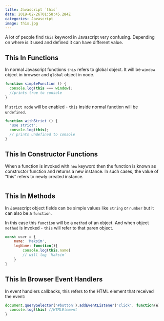 ```yaml
---
title: Javascript `this`
date: 2019-02-26T01:58:45.284Z
categories: Javascript
image: this.jpg
---
```


A lot of people find `this` keyword in Javascript very confusing. Depending on where is it used and defined it can have different value.

## This In Functions

In normal Javascript functions `this` refers to global object. It will be `window` object in browser and `global` object in node. 

```jsx
function simpleFunction () {
  console.log(this === window); 
  //prints true to console
}
```

If `strict mode` will be enabled - `this` inside normal function will be `undefined`.

```js
function withStrict () {
  'use strict';
  console.log(this);
  // prints undefined to console
}
```

## This In Constructor Functions

When a function is invoked with `new` keyword then the function is known as constructor function and returns a new instance. In such cases, the value of “this” refers to newly created instance.

```js

```

## This In Methods

In Javascript object fields can be simple values like `string` or `number` but it can also be a `function`.
 
In this case this `function` will be a `method` of an object. And when object `method` is invoked - `this` will refer to that paren object.

```js
const user = {
    name: 'Maksim',
    logName: function(){
        console.log(this.name)
        // will log `Maksim`
    }
}
```

## This In Browser Event Handlers

In event handlers callbacks, this refers to the HTML element that received the event:

```js
document.querySelector('#button').addEventListener('click', function(e) {
  console.log(this) //HTMLElement
}
```